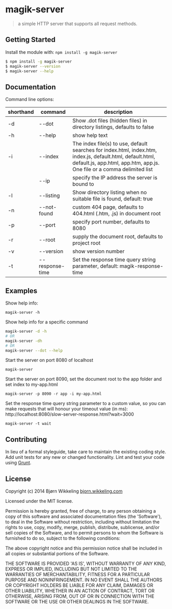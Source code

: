 # magik-server

> a simple HTTP server that supports all request methods.


## Getting Started

Install the module with: `npm install -g magik-server`

```sh
$ npm install -g magik-server
$ magik-server --version
$ magik-server --help
```


## Documentation

Command line options:

| shorthand | command         | description
| --------- | --------------- | -------------------------------------------------------------------------- |
| -d        | --dot           | Show .dot files (hidden files) in directory listings, defaults to false    |
| -h        | --help          | show help text                                                             |
| -i        | --index         | The index file(s) to use, default searches for index.html, index.htm, index.js, default.html, default.html, default.js, app.html, app.htm, app.js. One file or a comma delimited list |
|           | --ip            | specify the IP address the server is bound to                              |
| -l        | --listing       | Show directory listing when no suitable file is found, default: true       |
| -n        | --not-found     | custom 404 page, defaults to 404.html (.htm, .js) in document root         |
| -p        | --port          | specify port number, defaults to 8080                                      |
| -r        | --root          | supply the document root, defaults to project root                         |
| -v        | --version       | show version number                                                        |
| -t        | --response-time | Set the response time query string parameter, default: magik-response-time |


## Examples

Show help info:

```shell
magik-server -h
```

Show help info for a specific command

```sh
magik-server -d -h
# OR
magik-server -dh
# OR
magik-server --dot --help
```

Start the server on port 8080 of localhost

```shell
magik-server
```

Start the server on port 8090, set the document root to the app folder and set index to my-app.html

```shell
magik-server -p 8090 -r app -i my-app.html
```

Set the response time query string parameter to a custom value, so you can make requests that will honour your timeout value (in ms):
http://localhost:8080/slow-server-response.html?wait=3000


```shell
magik-server -t wait
```

## Contributing

In lieu of a formal styleguide, take care to maintain the existing coding style.
Add unit tests for any new or changed functionality. Lint and test your code using [Grunt](http://gruntjs.com).


## License

Copyright (c) 2014 Bjørn Wikkeling [bjorn.wikkeling.com](http://bjorn.wikkeling.com/)

Licensed under the MIT license.

Permission is hereby granted, free of charge, to any person obtaining a copy of this software and associated documentation files (the 'Software'), to deal in the Software without restriction, including without limitation the rights to use, copy, modify, merge, publish, distribute, sublicense, and/or sell copies of the Software, and to permit persons to whom the Software is furnished to do so, subject to the following conditions:

The above copyright notice and this permission notice shall be included in all copies or substantial portions of the Software.

THE SOFTWARE IS PROVIDED 'AS IS', WITHOUT WARRANTY OF ANY KIND, EXPRESS OR IMPLIED, INCLUDING BUT NOT LIMITED TO THE WARRANTIES OF MERCHANTABILITY, FITNESS FOR A PARTICULAR PURPOSE AND NONINFRINGEMENT. IN NO EVENT SHALL THE AUTHORS OR COPYRIGHT HOLDERS BE LIABLE FOR ANY CLAIM, DAMAGES OR OTHER LIABILITY, WHETHER IN AN ACTION OF CONTRACT, TORT OR OTHERWISE, ARISING FROM, OUT OF OR IN CONNECTION WITH THE SOFTWARE OR THE USE OR OTHER DEALINGS IN THE SOFTWARE.
